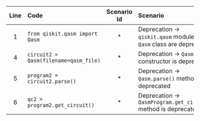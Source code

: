 | Line | Code | Scenario Id | Scenario | Artifact | Refactoring |
| :-: | :- | :-: | :- | :- | :- |
| 1 | `from qiskit.qasm import Qasm` | * | Deprecation -> `qiskit.qasm` module and `Qasm` class are deprecated | `qiskit.qasm.Qasm` | `from qiskit.circuit import QuantumCircuit` |
| 4 | `circuit2 = Qasm(filename=qasm_file)` | * | Deprecation -> `Qasm` class constructor is deprecated | `Qasm` | `qc2 = QuantumCircuit.from_qasm_file(qasm_file)` |
| 5 | `program2 = circuit2.parse()` | * | Deprecation -> `Qasm.parse()` method is deprecated | `parse()` | |
| 6 | `qc2 = program2.get_circuit()` | * | Deprecation -> `QasmProgram.get_circuit()` method is deprecated | `get_circuit()` | |